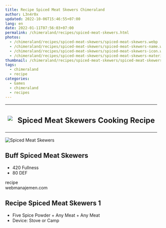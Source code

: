 ```yaml
---
title: Recipe Spiced Meat Skewers Chimeraland
author: L3n4r0x
updated: 2022-10-06T15:46:55+07:00
lang: en
date: 2022-01-11T07:56:03+07:00
permalink: /chimeraland/recipes/spiced-meat-skewers.html
photos:
  - /chimeraland/recipes/spiced-meat-skewers/spiced-meat-skewers.webp
  - /chimeraland/recipes/spiced-meat-skewers/spiced-meat-skewers-name.webp
  - /chimeraland/recipes/spiced-meat-skewers/spiced-meat-skewers-icon.webp
  - /chimeraland/recipes/spiced-meat-skewers/spiced-meat-skewers-material.webp
thumbnail: /chimeraland/recipes/spiced-meat-skewers/spiced-meat-skewers.webp
tags:
  - chimeraland
  - recipe
categories:
  - Games
  - chimeraland
  - recipes
---
```


<section id="bootstrap-wrapper">
  <link
    rel="stylesheet"
    href="https://rawcdn.githack.com/dimaslanjaka/Web-Manajemen/870a349/css/bootstrap-5-3-0-alpha3-wrapper.css"
  />
  <div class="row mb-2">
    <div class="col-md-12 mb-2">
      <table class="table" id="post-info">
        <tbody>
          <tr>
            <td>
              <img
                class="d-inline-block me-2"
                src="/chimeraland/recipes/spiced-meat-skewers/spiced-meat-skewers-icon.webp"
                width="auto"
                height="auto"
              />
            </td>
            <td><h1 class="fs-5">Spiced Meat Skewers Cooking Recipe</h1></td>
          </tr>
        </tbody>
      </table>
    </div>
  </div>
  <div class="card mb-2 bg-dark text-light">
    <div class="row g-0">
      <div class="col-sm-4 position-relative mb-2">
        <img
          src="/chimeraland/recipes/spiced-meat-skewers/spiced-meat-skewers-material.webp"
          class="card-img fit-cover w-100 h-100"
          alt="Spiced Meat Skewers"
          data-fancybox="true"
        />
      </div>
      <div class="col-sm-8 mb-2">
        <div class="card-body">
          <h2 class="card-title fs-5">Buff Spiced Meat Skewers</h2>
          <div class="card-text">
            <ul>
              <li>420 Fullness</li>
              <li>80 DEF</li>
            </ul>
          </div>
          <span class="badge rounded-pill">recipe</span>
        </div>
        <div class="card-footer text-end text-muted">webmanajemen.com</div>
      </div>
    </div>
  </div>
  <div class="row mb-2">
    <div class="col-12 col-lg-6 recipe-item mb-2">
      <div class="card bg-dark text-light">
        <div class="card-body">
          <h2 class="card-title fs-5">Recipe Spiced Meat Skewers 1</h2>
          <div class="card-text">
            <ul>
              <li>
                Five Spice Powder<span> + </span>Any Meat<span> + </span>Any
                Meat
              </li>
              <li>Device: Stove or Camp</li>
            </ul>
          </div>
        </div>
      </div>
    </div>
  </div>
</section>